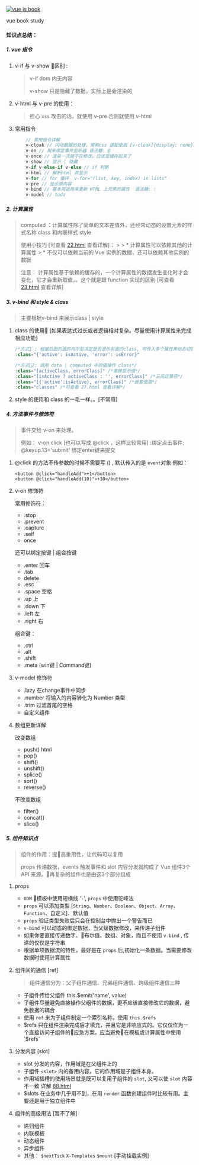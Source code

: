 [![vue js book](https://img14.360buyimg.com/n1/jfs/t9508/97/2285719018/62961/99c5b1b7/59f299b4Nc9e78adb.jpg)](https://item.jd.com/12215519.html)

vue book study

#### 知识点总结：

##### 1. vue 指令

1. v-if 与 v-show 区别 : 
    > 
    > v-if dom 内无内容
    >
    > v-show 只是隐藏了数据，实际上是会渲染的

2. v-html 与 v-pre 的使用：
    > 担心 `xss` 攻击的话，就使用 v-pre 否则就使用 v-html

3. 常用指令

    ```javascript 
        // 常用指令详解
        v-cloak // 闪动数据的处理，常和css 搭配使用 [v-cloak]{display: none}
        v-on // 用来绑定事件监听器 语法糖: @
        v-once // 渲染一次就不在修改，应该是缓存起来了
        v-show // 显示 | 隐藏   
        v-if v-else-if v-else // if 判断
        v-html // 解析html 并显示
        v-for // for 循环  v-for="(list, key, index) in lists"
        v-pre // 显示原内容
        v-bind // 基本用途用来更新 HTML 上元素的属性  语法糖: :
        v-model // todo
    ```

##### 2. 计算属性

> computed ：计算属性除了简单的文本差值外，还经常动态的设置元素的样式名称 class 和内联样式 style
> 
> 使用小技巧 [可查看 [22.html](./22.html) 查看详解]： 
    > 
    > * 计算属性可以依赖其他的计算属性 
    > * 不仅可以依赖当前的 Vue 实例的数据，还可以依赖其他实例的数据
>
> 注意： 计算属性基于依赖的缓存的，一个计算属性的数据发生变化时才会变化，它才会重新取值。。这个就是跟 function 实现的区别 [可查看 [23.html](./23.html) 查看详解]


##### 3. v-bind 和 style & class

> 主要根据v-bind 来展示class | style

1. class 的使用 [如果表达式过长或者逻辑相对复杂。尽量使用计算属性来完成相应功能]
    ```javascript
    /*方式1 : 根据后面的值的布尔型决定是否显示前面的class, 可传入多个属性来动态切换 class*/
    :class="{'active': isActive, 'error': isError}" 

    /*方式2: 调用 data | computed 中的值操作 class*/
    :class="[activeClass, errorClass]" /*直接显示值*/ 
    :class="[isActive ? activeClass : '', errorClass]" /*三元运算符*/
    :class="[{'active':isActive}, errorClass]" /*嵌套使用*/
    :class="classes" /*可查看 27.html 查看详解*/
    ```

2. style 的使用和 class 的一毛一样。。[不常用]

##### 4. 方法事件与修饰符 

> 事件交给 v-on 来处理。
>
> 例如： v-on:click [也可以写成 @click ，这样比较常用] :绑定点击事件; @keyup.13='submit' 绑定enter键来提交
> 

1. @click 的方法不传参数的时候不需要写 () , 默认传入的是 `event`对象 例如：

    ```
    <button @click="handleAdd">+1</button>
    <button @click="handleAdd(10)">+10</button>
    ```
2. v-on 修饰符

    常用修饰符：
    * .stop
    * .prevent
    * .capture
    * .self
    * once

    还可以绑定按键 | 组合按键
    * .enter 回车
    * .tab
    * delete
    * .esc 
    * .space 空格
    * .up 上
    * .down 下
    * .left 左
    * .right 右

    组合键：
    * .ctrl
    * .alt
    * .shift
    * .meta (win键 | Command键)

3. v-model 修饰符
    * .lazy 在change事件中同步
    * .number 将输入的内容转化为 Number 类型
    * .trim 过滤首尾的空格
    * 自定义组件

4. 数组更新详解

    改变数组
    * push() html
    * pop()
    * shift()
    * unshift()
    * splice()
    * sort()
    * reverse()

     不改变数组
     * filter() 
     * concat()
     * slice()

##### 5. 组件知识点

> 组件的作用：提高重用性，让代码可以复用
>
> props 传递数据，events 触发事件和 slot 内容分发就构成了 Vue 组件3个 API 来源。再复杂的组件也是由这3个部分组成

1. props
    * `DOM` 模板中使用短横线 '`-`', `props` 中使用驼峰法
    * `props` 可以添加类型 [`String`、`Number`、`Boolean`、`Object`、`Array`、`Function`、自定义]、默认值
    * `props` 验证类型失败后只会在控制台中抛出一个警告而已
    * `v-bind` 可以动态的绑定数据，当父级数据修改，来传递子组件
    * 如果你要直接传递数字、布尔值、数组、对象，而且不使用 `v-bind` , 传递的仅仅是字符串
    * 根据单项数据流的特性，最好是在 `props` 后,初始化一条数据。当需要修改数据时使用计算属性

2. 组件间的通信 [ref]

    > 组件通信分为：父子组件通信、兄弟组件通信、跨级组件通信三种

    * 子组件传给父组件 this.$emit('name', value)
    * 子组件尽量避免直接操作父组件的数据，更不应该直接修改它的数据，避免数据的耦合
    * 使用 `ref` 来为子组件制定一个索引名称，使用 `this.$refs`
    * $refs 只在组件渲染完成后才填充，并且它是非响应式的。它仅仅作为一个直接访问子组件的应急方案，应当避免在模板或计算属性中使用 `$refs`

3. 分发内容 [slot]

    * slot 分发的内容，作用域是在父组件上的
    * 子组件 `<slot>` 内的备用内容，它的作用域是子组件本身。
    * 作用域插槽的使用场景就是既可以复用子组件的 `slot`, 又可以使 `slot` 内容不一致 详解 [88.html](./88.html)
    * $slots 在业务中几乎用不到，在用 `render` 函数创建组件时比较有用。主要还是用于独立组件中

4. 组件的高级用法 [暂不了解]
    * 递归组件
    * 内联模板
    * 动态组件
    * 异步组件
    * 其他： `$nextTick` `X-Templates` `$mount` [手动挂载实例]